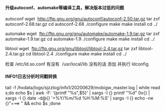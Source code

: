 #### 升级autoconf、automake等编译工具，解决版本过低的问题
autoconf 
wget  http://ftp.gnu.org/gnu/autoconf/autoconf-2.50.tar.gz
tar zxf autoconf-2.68.tar.gz
cd autoconf-2.68
./configure
make
make install
cd ../

automake
wget  ftp://ftp.gnu.org/gnu/automake/automake-1.9.tar.gz
tar zxf automake-1.9.tar.gz
cd automake-1.9
./configure
make
make install
cd ../

libtool
wget  ftp://ftp.gnu.org/gnu/libtool/libtool-2.4.tar.gz
tar zxf libtool-2.4.tar.gz
cd libtool-2.4
./configure
make
make install
cd ../

检查 /etc/ld.so.conf 有没有  /usr/local/lib
没有的话 添加 并执行 ldconfig




#### INFO1日志分析时间戳转换
tail -f /hxdata/logs/sjzzlog/info1/20200629/mobigw_master.log | while read s;do echo $s | awk -F: '{printf "%s",$5}' | xargs -I {} printf "%d" 0x{} | xargs -I {} date -d@{} '+%Y/%m/%d %H:%M:%S' | xargs -I {} echo -ne {}"===> " && echo $s ;done